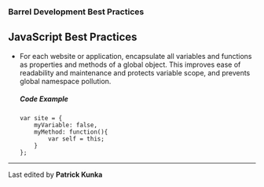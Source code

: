 ### Barrel Development Best Practices

JavaScript Best Practices
-------------------------

*	For each website or application, encapsulate all variables and functions as properties and methods of a global object. This improves ease of readability and maintenance and protects variable scope, and prevents global namespace pollution.

	##### Code Example
	
		var site = {
			myVariable: false,
			myMethod: function(){
				var self = this;
			}
		};
		
- - -

Last edited by **Patrick Kunka**